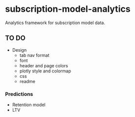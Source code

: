 # subscription-model-analytics
Analytics framework for subscription model data.

## TO DO
- Design
    - tab nav format
    - font
    - header and page colors
    - plotly style and colormap
    - css
    - readme

### Predictions
- Retention model
- LTV